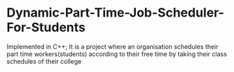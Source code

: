 # Dynamic-Part-Time-Job-Scheduler-For-Students
Implemented in C++; It is a project where an organisation schedules their part time workers(students) according to their free time by taking their class schedules of their college
